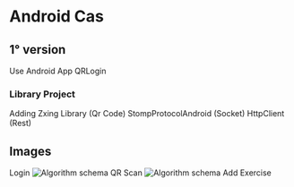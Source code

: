 # Android Cas
## 1° version
Use Android App QRLogin
### Library Project
Adding Zxing Library (Qr Code)
StompProtocolAndroid (Socket)
HttpClient (Rest)



## Images
Login
![Algorithm schema](./screen1.png)
QR Scan
![Algorithm schema](./screen2.png)
Add Exercise

